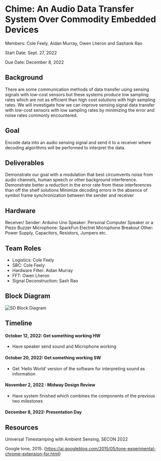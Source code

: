 # Chime: An Audio Data Transfer System Over Commodity Embedded Devices

Members: Cole Feely, Aidan Murray, Owen Lheron and Sashank Rao

Start Date: Sept. 27, 2022

Due Date: December 8, 2022


## Background
There are some communication methods of data transfer using sensing signals with low-cost sensors but these systems produce low sampling rates which are not as efficient than high cost solutions with high sampling rates. We will investigate how we can improve sensing signal data transfer with low-cost sensors with low sampling rates by minimizing the error and noise rates commonly encountered. 

## Goal
Encode data into an audio sensing signal and send it to a receiver where decoding algorithms will be performed to interpret the data. 

## Deliverables
Demonstrate our goal with a modulation that best circumvents noise from audio channels, human speech or other background interference. 
Demonstrate better a reduction in the error rate from these interferences than off the shelf solutions
Minimize decoding errors in the absence of symbol frame synchronization between the sender and receiver

## Hardware
Receiver/ Sender: Arduino Uno 
Speaker: Personal Computer Speaker or a Piezo Buzzer
Microphone: SparkFun Electret Microphone Breakout
Other: Power Supply, Capacitors, Resistors, Jumpers etc.   

## Team Roles
- Logistics: Cole Feely
- SBC: Cole Feely
- Hardware Filter: Aidan Murray
- FFT: Owen Lheron 
- Signal Deconstruction: Sash Rao 

## Block Diagram 

![SD Block Diagram ](https://user-images.githubusercontent.com/65377055/206256460-8ec77333-a1ae-4c95-b5f7-336dd3e7e460.jpeg)


## Timeline 
#### October 12, 2022: Get something working HW

- Have speaker send sound and Microphone working

#### October 20, 2022: Get something working SW

- Get ‘Hello World’ version of the software for interpreting sound as information 

#### November 2, 2022 : Midway Design Review

- Have system finished which combines the components of the previous two milestones

#### December 8, 2022: Presentation Day

## Resources

Universal Timestamping with Ambient Sensing, SECON 2022

Google tone, 2015. (https://ai.googleblog.com/2015/05/tone-experimental-chrome-extension-for.html) 
 							
						 					
				
			
		





